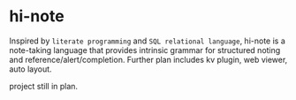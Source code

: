 # hi-note

Inspired by `literate programming` and `SQL relational language`, hi-note is a note-taking language that provides intrinsic grammar for structured noting and reference/alert/completion. Further plan includes kv plugin, web viewer, auto layout.

project still in plan.